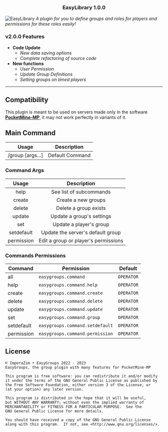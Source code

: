 # <h3 align="center">EasyLibrary 1.0.0</h3> 
![EasyLibrary](https://raw.githubusercontent.com/ImperaZim/EasyLibrary/icon.png)
_A plugin for you to define groups and roles for players and permissions for these roles easily!_
### v2.0.0 Features
- **Code Update**
  - *New data saving options*
  - *Complete refactoring of source code*
- **New functions**
  - *User Permission*
  - *Update Group Definitions*
  - *Setting groups on timed players*
- - - -
## Compatibility 
This plugin is meant to be used on servers made only in the software **[PocketMine-MP](https://github.com/pmmp/PocketMine-MP)**, it may not work perfectly in variants of it.

## Main Command
| Usage |   Description   |
| :---: | :---------: |
| /group [args...] | Default Command |

### Command Args
| Usage | Description |
| :-----: | :---------: | 
| help | See list of subcommands |
| create | Create a new groups | 
| delete | Delete a group exists |
| update | Update a group's settings |
|  set   | Update a player's group |
| setdefault | Update the server's default group |
| permission | Edit a group or player's permissions |

### Commands Permissions
| Command | Permission | Default |
| ------- | ---------- | ------- |
| all | `easygroups.command` | `OPERATOR` |
| help | `easygroups.command.help` | `OPERATOR` |
| create | `easygroups.command.create` | `OPERATOR` |
| delete | `easygroups.command.delete` | `OPERATOR` |
| update | `easygroups.command.update` | `OPERATOR` |
| set | `easygroups.command.group` | `OPERATOR` |
| setdefault | `easygroups.command.setdefault` | `OPERATOR` |
| permission | `easygroups.command.permission` | `OPERATOR` |

## License
```
© ImperaZim • EasyGroups 2022 - 2023
EasyGroups, the group plugin with many features for PocketMine-MP

This program is free software: you can redistribute it and/or modify
it under the terms of the GNU General Public License as published by
the Free Software Foundation, either version 3 of the License, or
(at your option) any later version.

This program is distributed in the hope that it will be useful,
but WITHOUT ANY WARRANTY; without even the implied warranty of
MERCHANTABILITY or FITNESS FOR A PARTICULAR PURPOSE.  See the
GNU General Public License for more details.

You should have received a copy of the GNU General Public License
along with this program.  If not, see <http://www.gnu.org/licenses/>.
```
